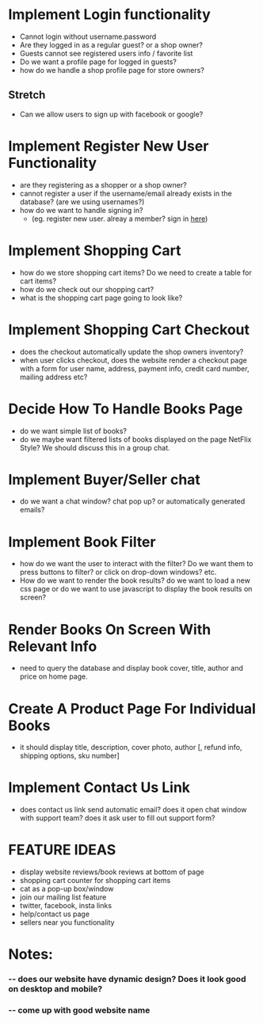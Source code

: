 # Implement Login functionality
  * Cannot login without username.password
  * Are they logged in as a regular guest? or a shop owner?
  * Guests cannot see registered users info / favorite list
  * Do we want a profile page for logged in guests?
  * how do we handle a shop profile page for store owners?
  ## Stretch
  * Can we allow users to sign up with facebook or google?

# Implement Register New User Functionality
  * are they registering as a shopper or a shop owner?
  * cannot register a user if the username/email already exists in the database? (are we using usernames?)
  * how do we want to handle signing in? 
    * (eg. register new user. alreay a member? sign in [here]())

# Implement Shopping Cart
  * how do we store shopping cart items? Do we need to create a table for cart items? 
  * how do we check out our shopping cart?
  * what is the shopping cart page going to look like?

# Implement Shopping Cart Checkout
  * does the checkout automatically update the shop owners inventory?
  * when user clicks checkout, does the website render a checkout page with a form for user name, address, payment info, credit card number, mailing address etc?

# Decide How To Handle Books Page
  * do we want simple list of books?
  * do we maybe want filtered lists of books displayed on the page NetFlix Style? We should discuss this in a group chat.

# Implement Buyer/Seller chat
  * do we want a chat window? chat pop up? or automatically generated emails?

# Implement Book Filter
  * how do we want the user to interact with the filter? Do we want them to press buttons to filter? or click on drop-down windows? etc.
  * How do we want to render the book results? do we want to load a new css page or do we want to use javascript to display the book results on screen?

# Render Books On Screen With Relevant Info
  * need to query the database and display book cover, title, author and price on home page.

# Create A Product Page For Individual Books
  * it should display title, description, cover photo, author [, refund info, shipping options, sku number]

# Implement Contact Us Link
  * does contact us link send automatic email? does it open chat window with support team? does it ask user to fill out support form?

# FEATURE IDEAS
  * display website reviews/book reviews at bottom of page
  * shopping cart counter for shopping cart items
  * cat as a pop-up box/window
  * join our mailing list feature
  * twitter, facebook, insta links
  * help/contact us page
  * sellers near you functionality

# Notes:

### -- does our website have dynamic design? Does it look good on desktop and mobile?

### -- come up with good website name
